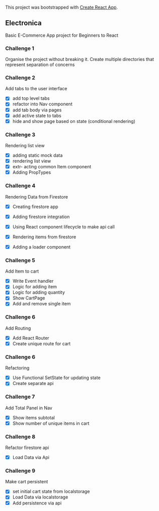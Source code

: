 This project was bootstrapped with [Create React App](https://github.com/facebookincubator/create-react-app).

## Electronica

Basic E-Commerce App project for Beginners to React

### Challenge 1

Organise the project without breaking it.
Create multiple directories that represent separation of concerns

### Challenge 2

Add tabs to the user interface

- [x] add top level tabs
- [x] refactor into Nav component
- [x] add tab body via pages
- [x] add active state to tabs
- [x] hide and show page based on state (conditional rendering)

### Challenge 3

Rendering list view

- [x] adding static mock data
- [x] rendering list view
- [x] extr- acting common Item component
- [x] Adding PropTypes

### Challenge 4

Rendering Data from Firestore

- [x] Creating firestore app
- [x] Adding firestore integration
- [x] Using React component lifecycle to make api call
- [x] Rendering items from firestore
- [x] Adding a loader component


### Challenge 5

Add Item to cart

- [x] Write Event handler
- [x] Logic for adding item
- [x] Logic for adding quantity
- [x] Show CartPage
- [x] Add and remove single item

### Challenge 6

Add Routing

- [x] Add React Router
- [x] Create unique route for cart

### Challenge 6

Refactoring 

- [x] Use Functional SetState for updating state
- [x] Create separate api

### Challenge 7

Add Total Panel in Nav 

- [x] Show items subtotal
- [x] Show number of unique items in cart

### Challenge 8

Refactor firestore api

- [x] Load Data via Api


### Challenge 9

Make cart persistent

- [x] set initial cart state from localstorage 
- [x] Load Data via localstorage
- [x] Add persistence via api
